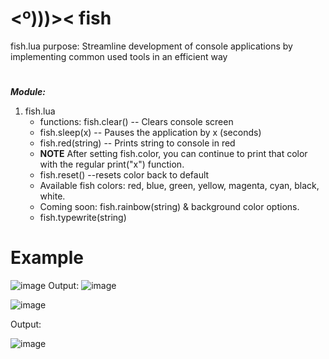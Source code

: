 
# <º)))>< fish


fish.lua purpose:  Streamline development of console applications by implementing common used tools 
in an efficient way
#
***Module:***
1. fish.lua
    - functions: fish.clear() -- Clears console screen
    - fish.sleep(x) -- Pauses the application by x (seconds)
    - fish.red(string) -- Prints string to console in red
    - **NOTE** After setting fish.color, you can continue to print that color with the regular print("x") function. 
    - fish.reset() --resets color back to default
    - Available fish colors: red, blue, green, yellow, magenta, cyan, black, white.
    - Coming soon: fish.rainbow(string) & background color options.
    - fish.typewrite(string)


# Example
![image](https://user-images.githubusercontent.com/20504394/172475002-7409ee64-2f9d-444d-8f51-4e66380b94e3.png) Output: ![image](https://user-images.githubusercontent.com/20504394/172475272-3d0ed872-96df-40c7-946b-77e16cdcb822.png)


![image](https://user-images.githubusercontent.com/20504394/172483985-b13adfb1-b199-4f7e-b1d2-d111361055b4.png)


Output:

![image](https://user-images.githubusercontent.com/20504394/172483886-3bf2a0bb-c006-47ac-ba1d-e48b864aacec.png)
